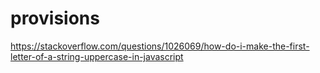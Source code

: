 # provisions





https://stackoverflow.com/questions/1026069/how-do-i-make-the-first-letter-of-a-string-uppercase-in-javascript